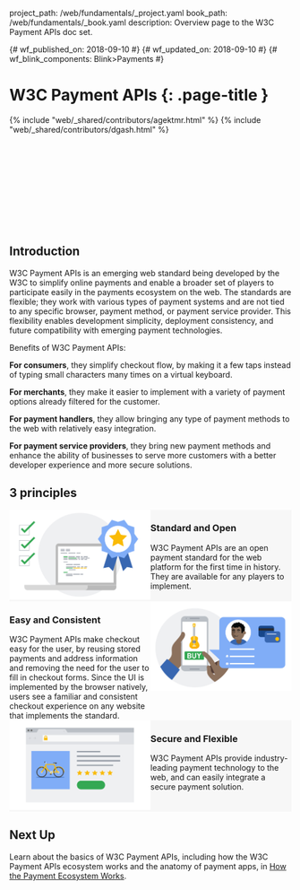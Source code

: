 project_path: /web/fundamentals/_project.yaml
book_path: /web/fundamentals/_book.yaml
description: Overview page to the W3C Payment APIs doc set.

{# wf_published_on: 2018-09-10 #}
{# wf_updated_on: 2018-09-10 #}
{# wf_blink_components: Blink>Payments #}

# W3C Payment APIs {: .page-title }

{% include "web/_shared/contributors/agektmr.html" %}
{% include "web/_shared/contributors/dgash.html" %}

<div class="video-wrapper-full-width">
  <iframe class="devsite-embedded-youtube-video" data-video-id="hmqZxP6iTpo"
          data-autohide="1" data-showinfo="0" frameborder="0" allowfullscreen>
  </iframe>
</div>

## Introduction

W3C Payment APIs is an emerging web standard being developed by the W3C to simplify online payments 
and enable a broader set of players to participate easily in the payments ecosystem on the web. 
The standards are flexible; they work with various types of payment systems and are not tied to 
any specific browser, payment method, or payment service provider. This flexibility enables 
development simplicity, deployment consistency, and future compatibility with emerging payment 
technologies.

Benefits of W3C Payment APIs:

**For consumers**, they simplify checkout flow, by making it a few taps instead of typing small 
characters many times on a virtual keyboard.

**For merchants**, they make it easier to implement with a variety of payment options already 
filtered for the customer.

**For payment handlers**, they allow bringing any type of payment methods to the web with 
relatively easy integration.

**For payment service providers**, they bring new payment methods and enhance the ability of 
businesses to serve more customers with a better developer experience and more secure solutions.

## 3 principles

<section style="display:flex;background-color:#f7f7f7;">
  <div style="min-width:50%">
    <img src="images/overview/standard-open.png" width="100%" alt="Standard and Open" title="">
  </div>
  <div style="min-width:50%">
    <h3>Standard and Open</h3>
    W3C Payment APIs are an open payment standard for the web platform for the first time
    in history. They are available for any players to implement.</div>
</section>
<section style="display:flex">
  <div style="min-width:50%">
    <h3>Easy and Consistent</h3>
    W3C Payment APIs make checkout easy for the user, by reusing stored 
payments and address information and removing the need for the user to fill in checkout forms. 
Since the UI is implemented by the browser natively, users see a familiar and consistent checkout 
experience on any website that implements the standard.</div>
  <div style="min-width:50%">
    <img src="images/overview/easy-consistent.png" width="100%" alt="Standard and Open" title="">
  </div>
</section>
<section style="display:flex;background-color:#f7f7f7;">
  <div style="min-width:50%">
    <img src="images/overview/secure-flexible.png" width="100%" alt="Standard and Open" title="">
  </div>
  <div style="min-width:50%">
    <h3>Secure and Flexible</h3>
    W3C Payment APIs provide industry-leading payment technology to the 
web, and can easily integrate a secure payment solution.</div>
</section>

## Next Up

Learn about the basics of W3C Payment APIs, including how the W3C Payment APIs ecosystem works 
and the anatomy of payment apps, in 
[How the Payment Ecosystem Works](/web/fundamentals/payments/how-it-works/how-payment-ecosyste-works).
